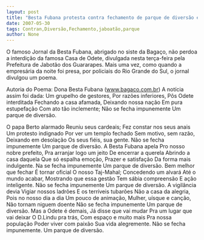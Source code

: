 ```yaml
---
layout: post
title: "Besta Fubana protesta contra fechamento de parque de diversão em Jaboatão"
date: 2007-05-30
tags: Contran,Diversão,Fechamento,jaboatão,parque
author: None
---
```

O famoso Jornal da Besta Fubana, abrigado no siste da Baga&ccedil;o, n&atilde;o perdoa a interdi&ccedil;&atilde;o da famosa Casa de Odete, divulgada nesta ter&ccedil;a-feira pela Prefeitura de Jabot&atilde;o dos Guararapes. Mais uma vez, como quando a empres&aacute;ria da noite foi presa, por policiais do Rio Grande do Sul, o jornal divulgou um poema.

Autoria do Poema: Dona Besta Fubana
(www.bagaco.com.br)
A not&iacute;cia assim foi dada:
Um grupelho de gestores,
Por raz&otilde;es inferiores,
P&ocirc;s Odete interditada
Fechando a casa afamada,
Deixando nossa na&ccedil;&atilde;o
Em pura estupefa&ccedil;&atilde;o
Com ato t&atilde;o inclemente;
N&atilde;o se fecha impunemente
Um parque de divers&atilde;o.

O papa Berto alarmado
Reuniu seus cardeais;
Fez constar nos seus anais
Um protesto indignado
Por ver um templo fechado
Sem motivo, sem raz&atilde;o,
Deixando em desola&ccedil;&atilde;o
Os seus fi&eacute;is, sua gente.
N&atilde;o se fecha impunemente
Um parque de divers&atilde;o.
A Besta Fubana apela
Pro nosso nobre prefeito,
Pra arranjar logo um jeito
De encerrar a querela
Abrindo a casa daquela
Que s&oacute; espalha emo&ccedil;&atilde;o,
Prazer e satisfa&ccedil;&atilde;o
Da forma mais indulgente.
Na se fecha impunemente
Um parque de divers&atilde;o.
Bem melhor que fechar
&Eacute; tornar oficial
O nosso Taj-Mahal;
Concedendo um alvar&aacute;
At&eacute; o mundo acabar,
Mostrando que essa gest&atilde;o
Tem s&aacute;bia compreens&atilde;o
E a&ccedil;&atilde;o inteligente.
N&atilde;o se fecha impunemente
Um parque de divers&atilde;o.
A vigil&acirc;ncia devia
Vigiar nossos ladr&otilde;es
E os terr&iacute;veis tubar&otilde;es
N&atilde;o a casa da alegria,
Pois no nosso dia a dia
Um pouco de anima&ccedil;&atilde;o,
Mulher, u&iacute;sque e can&ccedil;&atilde;o,
N&atilde;o tornam niguem doente
N&atilde;o se fecha impunemente
Um parque de divers&atilde;o.
Mas a Odete &eacute; demais,
J&aacute; disse que vai mudar
Pra um lugar que vai deixar
O D.Lindu pra tr&aacute;s,
Com espa&ccedil;o e muito mais
Pra nossa popula&ccedil;&atilde;o
Poder viver com paix&atilde;o
Sua vida alegremente.
N&atilde;o se fecha impunemente.
Um parque de divers&atilde;o.  